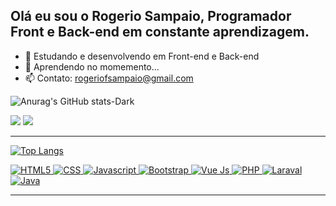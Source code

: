 <h2>Olá eu sou o Rogerio Sampaio, Programador Front e Back-end em constante aprendizagem.</h2>


- 🔭 Estudando e desenvolvendo em Front-end e Back-end
- 🌱 Aprendendo no momemento...
- 📫 Contato: rogeriofsampaio@gmail.com


<a>![Anurag's GitHub stats-Dark](https://github-readme-stats.vercel.app/api?username=rogeriofsampaio&show_icons=true&theme=dark#gh-dark-mode-only)

  <a href="https://www.linkedin.com/in/rogeriofsampaio" target="_blank"><img src="https://img.shields.io/badge/-LinkedIn-%230077B5?style=for-the-badge&logo=linkedin&logoColor=white" target="_blank"></a> 
  <a href = "mailto:rogeriofsampaio@gmail.com"><img src="https://img.shields.io/badge/-Gmail-%23333?style=for-the-badge&logo=gmail&logoColor=white" target="_blank"></a>
  
  <hr></hr>

[![Top Langs](https://github-readme-stats.vercel.app/api/top-langs/?username=rogeriofsampaio&layout=compact)](https://github.com/rogeriofsampaio/github-readme-stats)
</a>

  <div>
    <a href="/https://github.com/rogeriofsampaio/rogeriofsampaio/graphs/contributors">
        <img alt="HTML5" src="https://img.shields.io/badge/HTML5-E34F26?style=for-the-badge&logo=html5&logoColor=white">
    </a>
    <a href="/https://github.com/rogeriofsampaio/rogeriofsampaio/graphs/contributors">
        <img alt="CSS" src="https://img.shields.io/badge/CSS3-1572B6?style=for-the-badge&logo=css3&logoColor=white">
    </a>
    <a href="/https://github.com/rogeriofsampaio/rogeriofsampaio/graphs/contributors">
        <img alt="Javascript" src="https://img.shields.io/badge/JavaScript-F7DF1E?style=for-the-badge&logo=javascript&logoColor=black">
    </a>
    <a href="/https://github.com/rogeriofsampaio/rogeriofsampaio/graphs/contributors">
        <img alt="Bootstrap" src="https://img.shields.io/badge/Bootstrap-563D7C?style=for-the-badge&logo=bootstrap&logoColor=white">
    </a>
    <a href="/https://github.com/rogeriofsampaio/rogeriofsampaio/graphs/contributors">
        <img alt="Vue Js" src="https://img.shields.io/badge/Vue.js-35495E?style=for-the-badge&logo=vue.js&logoColor=4FC08D">
    </a>
    <a href="/https://github.com/rogeriofsampaio/rogeriofsampaio/graphs/contributors">
        <img alt="PHP" src="https://img.shields.io/badge/PHP-777BB4?style=for-the-badge&logo=php&logoColor=white">
    </a>
    <a href="/https://github.com/rogeriofsampaio/rogeriofsampaio/graphs/contributors">
        <img alt="Laraval" src="https://img.shields.io/badge/Laravel-FF2D20?style=for-the-badge&logo=laravel&logoColor=white">
    </a>
    <a href="/https://github.com/rogeriofsampaio/rogeriofsampaio/graphs/contributors">
        <img alt="Java" src="https://img.shields.io/badge/Java-ED8B00?style=for-the-badge&logo=java&logoColor=white">
    </a>
    
    
  <hr></hr>
            
</div>
